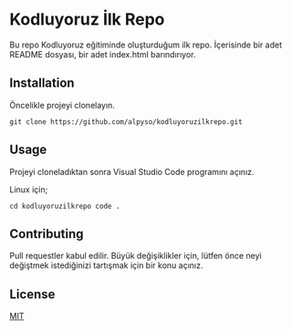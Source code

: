 # Kodluyoruz İlk Repo

Bu repo Kodluyoruz eğitiminde oluşturduğum ilk repo. İçerisinde bir adet README dosyası, bir adet index.html barındırıyor.

## Installation 

Öncelikle projeyi clonelayın. 

 `git clone https://github.com/alpyso/kodluyoruzilkrepo.git`

## Usage 

Projeyi cloneladıktan sonra Visual Studio Code programını açınız. 

Linux için;

`cd kodluyoruzilkrepo code .`

## Contributing 

Pull requestler kabul edilir. Büyük değişiklikler için, lütfen önce neyi değiştmek istediğinizi tartışmak için bir konu açınız. 

## License 

[MIT](https://choosealicense.com/licenses/mit/) 
